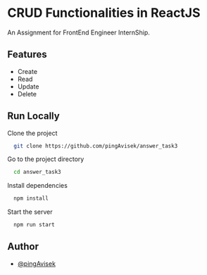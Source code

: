 # CRUD Functionalities in ReactJS

An Assignment for FrontEnd Engineer InternShip.

## Features

- Create
- Read
- Update
- Delete

## Run Locally

Clone the project

```bash
  git clone https://github.com/pingAvisek/answer_task3
```

Go to the project directory

```bash
  cd answer_task3
```

Install dependencies

```bash
  npm install
```

Start the server

```bash
  npm run start
```

## Author

- [@pingAvisek](https://www.github.com/pingAvisek)
